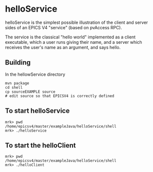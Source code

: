 # helloService

helloService is the simplest possible illustration of the client and server sides of an EPICS V4 "service" (based on pvAccess RPC).

The service is the classical "hello world" implemented as a client executable, which a user runs giving their name, and a server which receives the user's name as an argument, and says hello.

## Building

In the hellowService directory

    mvn package
    cd shell
    cp sourceEXAMPLE source
    # edit source so that EPICSV4 is correctly defined


## To start helloService

    mrk> pwd
    /home/epicsv4/master/exampleJava/helloService/shell
    mrk> ./helloService

## To start the helloClient
 
    mrk> pwd
    /home/epicsv4/master/exampleJava/helloService/shell
    mrk> ./helloClient
